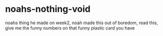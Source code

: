 # noahs-nothing-void
noahs thing he made on week2,
noah made this out of boredom,
read this,
give me the funny numbers on that funny plastic card you have
